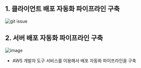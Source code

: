 ## 1. 클라이언트 배포 자동화 파이프라인 구축
![git issue](https://user-images.githubusercontent.com/75375944/160069562-56f795e0-0c66-482d-b23e-94c90a328ab4.png)

## 2. 서버 배포 자동화 파이프라인 구축
![image](https://user-images.githubusercontent.com/75375944/160078750-424e02f6-df8a-4553-a7c9-29c7cdfbad52.png)
- AWS 개발자 도구 서비스를 이용해서 배포 자동화 파이프라인을 구축
